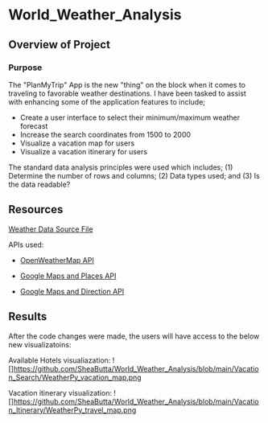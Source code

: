 # World_Weather_Analysis

## Overview of Project

### Purpose

The "PlanMyTrip" App is the new "thing" on the block when it comes to traveling to favorable weather destinations.  I have been tasked
to assist with enhancing some of the application features to include;

- Create a user interface to select their minimum/maximum weather forecast
- Increase the search coordinates from 1500 to 2000
- Visualize a vacation map for users
- Visualize a vacation itinerary for users

The standard data analysis principles were used which includes; (1) Determine the number of rows and columns; 
(2) Data types used; and (3) Is the data readable?

## Resources

[Weather Data Source File](https://github.com/SheaButta/World_Weather_Analysis/blob/main/Weather_Database/WeatherPy_Database.csv)

APIs used:

  - [OpenWeatherMap API](https://openweathermap.org/current)

  - [Google Maps and Places API](https://developers.google.com/maps/documentation/places/web-service/search)

  - [Google Maps and Direction API](https://developers.google.com/maps/documentation/directions/overview)

## Results

After the code changes were made, the users will have access to the below new visualizatoins:

Available Hotels visualiazation:
![]https://github.com/SheaButta/World_Weather_Analysis/blob/main/Vacation_Search/WeatherPy_vacation_map.png

Vacation itinerary visualization:
![]https://github.com/SheaButta/World_Weather_Analysis/blob/main/Vacation_Itinerary/WeatherPy_travel_map.png


